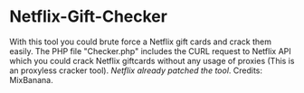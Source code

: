 # Netflix-Gift-Checker
With this tool you could brute force a Netflix gift cards and crack them easily.
The PHP file "Checker.php" includes the CURL request to Netflix API which you could crack Netflix giftcards without any usage of proxies (This is an proxyless cracker tool).
*Netflix already patched the tool*.
Credits: MixBanana.
